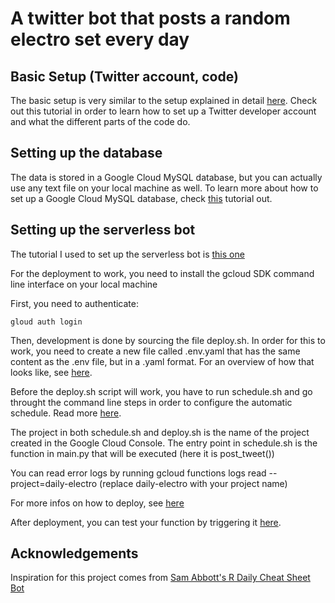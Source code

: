 # A twitter bot that posts a random electro set every day

## Basic Setup (Twitter account, code)
The basic setup is very similar to the setup explained in detail [here](https://followtheargument.org/how-to-create-a-twitter-bot-that-posts-a-random-daily-article). Check out this tutorial in order to learn how to set up a Twitter developer account and what the different parts of the code do. 

## Setting up the database
The data is stored in a Google Cloud MySQL database, but you can actually use any text file on your local machine as well. To learn more about how to set up a Google Cloud MySQL database, check [this](https://towardsdatascience.com/sql-on-the-cloud-with-python-c08a30807661) tutorial out. 

## Setting up the serverless bot
The tutorial I used to set up the serverless bot is [this one](https://www.cookieshq.co.uk/posts/how-to-build-a-serverless-twitter-bot-with-python-and-google-cloud)

For the deployment to work, you need to install the gcloud SDK command line interface on your local machine

First, you need to authenticate: 

```gloud auth login```

Then, development is done by sourcing the file deploy.sh. 
In order for this to work, you need to create a new file called .env.yaml that has the same content as the .env file, but in a .yaml format. For an overview of how that looks like, see [here](https://cloud.google.com/functions/docs/env-var). 

Before the deploy.sh script will work, you have to run schedule.sh and go throught the command line steps in order to configure the automatic schedule. Read more [here](https://cloud.google.com/scheduler/docs/tut-pub-sub).

The project in both schedule.sh and deploy.sh is the name of the project created in the Google Cloud Console. 
The entry point in schedule.sh is the function in main.py that will be executed (here it is post_tweet())

You can read error logs by running gcloud functions logs read --project=daily-electro (replace daily-electro with your project name)

For more infos on how to deploy, see [here](https://cloud.google.com/sdk/gcloud/reference/functions/deploy)

After deployment, you can test your function by triggering it [here](https://console.cloud.google.com/cloudscheduler?project=daily-electro&folder=&organizationId=).


## Acknowledgements
Inspiration for this project comes from [Sam Abbott's R Daily Cheat Sheet Bot](https://github.com/seabbs/TweetRstudioCheatsheets)

